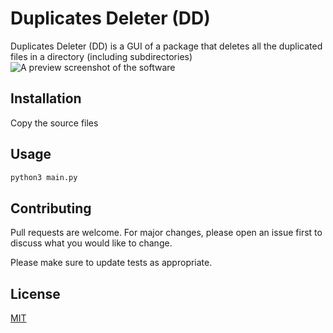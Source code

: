 # Duplicates Deleter (DD)

Duplicates Deleter (DD) is a GUI of a package that deletes all the duplicated files in a directory (including subdirectories)
![A preview screenshot of the software](http://tiny.cc/gv1ilz)

## Installation

Copy the source files

## Usage

```bash
python3 main.py
```

## Contributing
Pull requests are welcome. For major changes, please open an issue first to discuss what you would like to change.

Please make sure to update tests as appropriate.

## License
[MIT](https://choosealicense.com/licenses/mit/)
